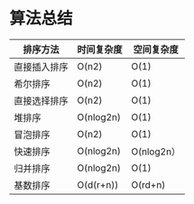 # 算法总结

| 排序方法     | 时间复杂度 | 空间复杂度 |
| ------------ | ---------- | ---------- |
| 直接插入排序 | O(n2)      | O(1)       |
| 希尔排序     | O(n2)      | O(1)       |
| 直接选择排序 | O(n2)      | O(1)       |
| 堆排序       | O(nlog2n)  | O(1)       |
| 冒泡排序     | O(n2)      | O(1)       |
| 快速排序     | O(nlog2n)  | O(nlog2n） |
| 归并排序     | O(nlog2n)  | O(1)       |
| 基数排序     | O(d(r+n))  | O(rd+n)    |

